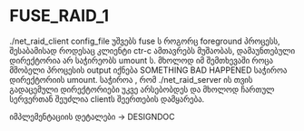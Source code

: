 # FUSE_RAID_1

./net_raid_client config_file უშვებს fuse ს როგორც foreground პროცესს, შესაბამისად როდესაც კლიენტი ctr-c ამთავრებს მუშაობას, დამაუნთებული დირექტორია არ საჭირეობს umount ს.
მხოლოდ იმ შემთხევაში როცა მშობელი პროცესის output იქნება SOMETHING BAD HAPPENED საჭიროა დირექტორიის umount. 
საჭიროა , რომ ./net_raid_server ის თვის გადაცემული დირექტორიები უკვე არსებობდეს და მხოლოდ ჩართულ სერვერთან შეუძლია clientს შეერთების დამყარება.


იმპლემენტაციის დეტალები -> DESIGNDOC